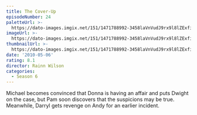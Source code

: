 ```yaml
---
title: The Cover-Up
episodeNumber: 24
paletteUrl: >-
  https://dato-images.imgix.net/151/1471788992-3458laVnVudJ9rx9l8lZExfiidh.jpg?auto=enhance&ch=DPR%2CWidth&palette=json
imageUrl: >-
  https://dato-images.imgix.net/151/1471788992-3458laVnVudJ9rx9l8lZExfiidh.jpg?auto=compress%2Cformat&ch=DPR%2CWidth&w=500
thumbnailUrl: >-
  https://dato-images.imgix.net/151/1471788992-3458laVnVudJ9rx9l8lZExfiidh.jpg?auto=enhance&ch=DPR%2CWidth&fit=crop&fm=jpg&h=280&w=500
date: '2010-05-06'
rating: 8.1
director: Rainn Wilson
categories:
  - Season 6
---
```


Michael becomes convinced that Donna is having an affair and puts Dwight on the case, but Pam soon discovers that the suspicions may be true. Meanwhile, Darryl gets revenge on Andy for an earlier incident.